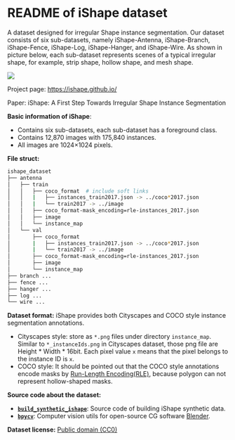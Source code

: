 # README of iShape dataset 

A dataset designed for irregular Shape instance segmentation. Our dataset consists of six sub-datasets, namely iShape-Antenna, iShape-Branch, iShape-Fence, iShape-Log, iShape-Hanger, and iShape-Wire. As shown in picture below, each sub-dataset represents scenes of a typical irregular shape, for example, strip shape, hollow shape, and mesh shape.

![](https://ishape.github.io/image/ishape_img/ishape.png)

Project page: https://ishape.github.io/

Paper: iShape: A First Step Towards Irregular Shape Instance Segmentation

**Basic information of iShape**: 
- Contains six sub-datasets, each sub-dataset has a foreground class.
- Contains 12,870 images with 175,840 instances. 
- All images are 1024$\times$1024 pixels.

**File struct:** 
```bash
ishape_dataset
├── antenna
│   ├── train
│   │   ├── coco_format  # include soft links
│   │   |   ├── instances_train2017.json -> ../coco*2017.json
│   │   |   └── train2017 -> ../image
│   │   ├── coco_format-mask_encoding=rle-instances_2017.json
│   │   ├── image
│   │   └── instance_map
│   └── val
│       ├── coco_format
│       |   ├── instances_train2017.json -> ../coco*2017.json
│       |   └── train2017 -> ../image
│       ├── coco_format-mask_encoding=rle-instances_2017.json
│       ├── image
│       └── instance_map
├── branch ...
├── fence ...
├── hanger ...
├── log ...
└── wire ...
```


**Dataset format:** iShape provides both Cityscapes and COCO style instance segmentation annotations.
- Cityscapes style: store as `*.png` files under directory `instance_map`. Similar to `*_instanceIds.png` in Cityscapes dataset, those png file are Height * Width * 16bit. Each pixel value `x` means that the pixel belongs to the instance ID is `x`.
- COCO style: It should be pointed out that the COCO style annotations encode masks by [Run-Length Encoding(RLE)](https://en.wikipedia.org/wiki/Run-length_encoding), because polygon can not represent hollow-shaped masks.

**Source code about the dataset:**
- [**`build_synthetic_ishape`**](https://github.com/iShape/build_synthetic_ishape): Source code of building iShape synthetic data.
- [**`bpycv`**](https://github.com/DIYer22/bpycv): Computer vision utils for open-source CG software [Blender](https://www.blender.org/).
  
**Dataset license:** [Public domain (CC0)](https://creativecommons.org/publicdomain/zero/1.0/)    


